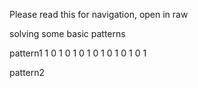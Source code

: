 Please read this for navigation, open in raw

solving some basic patterns

pattern1 
  1
  0 1
  0 1 0
  1 0 1 0
  1 0 1 0 1

pattern2
  
